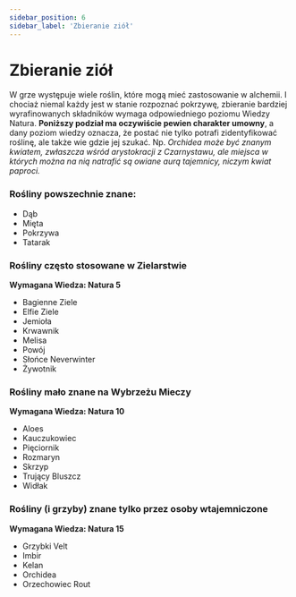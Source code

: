 ```yaml
---
sidebar_position: 6
sidebar_label: 'Zbieranie ziół'
---
```



# Zbieranie ziół

W grze występuje wiele roślin, które mogą mieć zastosowanie w alchemii. I chociaż niemal każdy jest w stanie rozpoznać pokrzywę, zbieranie bardziej wyrafinowanych składników wymaga odpowiedniego poziomu Wiedzy Natura. **Poniższy podział ma oczywiście pewien charakter umowny**, a dany poziom wiedzy oznacza, że postać nie tylko potrafi zidentyfikować roślinę, ale także wie gdzie jej szukać. Np. *Orchidea może być znanym kwiatem, zwłaszcza wśród arystokracji z Czarnystawu, ale miejsca w których można na nią natrafić są owiane aurą tajemnicy, niczym kwiat paproci.*

### Rośliny powszechnie znane:
- Dąb
- Mięta
- Pokrzywa
- Tatarak

### Rośliny często stosowane w Zielarstwie

**Wymagana Wiedza: Natura 5**
- Bagienne Ziele
- Elfie Ziele
- Jemioła
- Krwawnik
- Melisa
- Powój
- Słońce Neverwinter
- Żywotnik

### Rośliny mało znane na Wybrzeżu Mieczy

**Wymagana Wiedza: Natura 10**
- Aloes
- Kauczukowiec
- Pięciornik
- Rozmaryn
- Skrzyp
- Trujący Bluszcz
- Widłak

### Rośliny (i grzyby) znane tylko przez osoby wtajemniczone

**Wymagana Wiedza: Natura 15**
- Grzybki Velt
- Imbir
- Kelan
- Orchidea
- Orzechowiec Rout